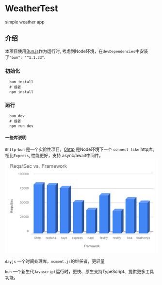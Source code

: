 # WeatherTest

simple weather app

## 介绍

本项目使用[Bun.js](https://bun.sh/)作为运行时, 考虑到Node环境，在`devDependencies`中安装了`"bun": "^1.1.33"`.

### 初始化

```shell
  bun install
  # 或者
  npm install
```

### 运行

```shell
  bun dev
  # 或者
  npm run dev
```

#### 一些库说明

`0http-bun` 是一个实验性项目，[0http](https://www.npmjs.com/package/0http) 是Node环境下一个 `connect like` http库。相比`Express`, 性能更好，支持 async/await中间件。![alt text](Benchmarks.png)

`dayjs` 一个时间处理库，`moment.js`的继任者，更轻量

`bun` 一个新生代`Javascript`运行时，更快、原生支持TypeScript、提供更多工具功能。
